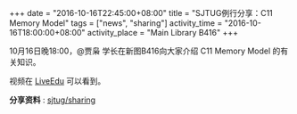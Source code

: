 
+++
date = "2016-10-16T22:45:00+08:00"
title = "SJTUG例行分享：C11 Memory Model"
tags = ["news", "sharing"]
activity_time = "2016-10-16T18:00:00+08:00"
activity_place = "Main Library B416"
+++


10月16日晚18:00，@贾枭 学长在新图B416向大家介绍 C11 Memory Model 的有关知识。

视频在 [LiveEdu](https://www.liveedu.tv/sjtug/) 可以看到。

**分享资料** : [sjtug/sharing](https://github.com/sjtug/sharing/tree/master/2016-10-16)
